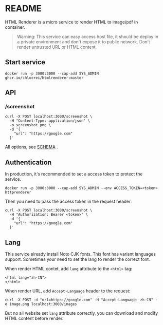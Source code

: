 # README

HTML Renderer is a micro service to render HTML to image/pdf in container.

> Warning: This service can easy access host file, it should be deploy in a private environment and don't expose it to public network. Don't render untrusted URL or HTML content.

## Start service

```
docker run -p 3000:3000 --cap-add SYS_ADMIN ghcr.io/chloerei/htmlrenderer:master
```

## API

### /screenshot

```
curl -X POST localhost:3000/screenshot \
  -H "Content-Type: application/json" \
  -o screenshot.png \
  -d '{
    "url": "https://google.com"
  }'
```

All options, see [SCHEMA](app/controllers/screenshot_controller.rb) .

## Authentication

In production, it's recommended to set a access token to protect the service.

```
docker run -p 3000:3000 --cap-add SYS_ADMIN --env ACCESS_TOKEN=<token> httprenderer
```

Then you need to pass the access token in the request header:

```
curl -X POST localhost:3000/screenshot \
  -H "Authorization: Bearer <token>" \
  -d '{
    "url": "https://google.com"
  }'
```

## Lang

This service already install Noto CJK fonts. This font has variant languages support. Sometimes your need to set the lang to render the correct font.

When render HTML contet, add `lang` attribute to the `<html>` tag:

```
<html lang="zh-CN">
</html>
```

When render URL, add `Accept-Language` header to the request:

```
curl -X POST -d "url=https://google.com" -H "Accept-Language: zh-CN" -o image.png localhost:3000/images
```

But no all website set `lang` attribute correctly, you can download and modify HTML content before render.
